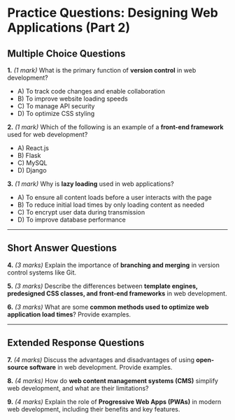 # **Practice Questions: Designing Web Applications (Part 2)**

## **Multiple Choice Questions**

**1.** *(1 mark)* What is the primary function of **version control** in web development?  
   - A) To track code changes and enable collaboration  
   - B) To improve website loading speeds  
   - C) To manage API security  
   - D) To optimize CSS styling  

**2.** *(1 mark)* Which of the following is an example of a **front-end framework** used for web development?  
   - A) React.js  
   - B) Flask
   - C) MySQL  
   - D) Django  

**3.** *(1 mark)* Why is **lazy loading** used in web applications?  
   - A) To ensure all content loads before a user interacts with the page  
   - B) To reduce initial load times by only loading content as needed  
   - C) To encrypt user data during transmission  
   - D) To improve database performance  

---

## **Short Answer Questions**

**4.** *(3 marks)* Explain the importance of **branching and merging** in version control systems like Git.  

**5.** *(3 marks)* Describe the differences between **template engines, predesigned CSS classes, and front-end frameworks** in web development.  

**6.** *(3 marks)* What are some **common methods used to optimize web application load times**? Provide examples.  

---

## **Extended Response Questions**

**7.** *(4 marks)* Discuss the advantages and disadvantages of using **open-source software** in web development. Provide examples.  

**8.** *(4 marks)* How do **web content management systems (CMS)** simplify web development, and what are their limitations?  

**9.** *(4 marks)* Explain the role of **Progressive Web Apps (PWAs)** in modern web development, including their benefits and key features.  

